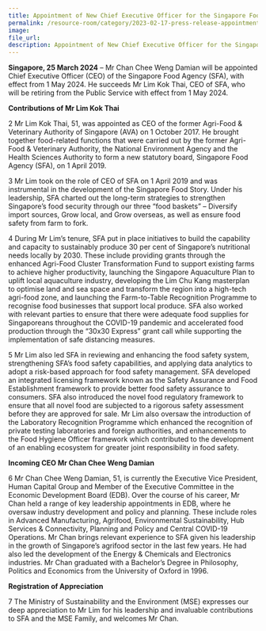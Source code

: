 ```yaml
---  
title: Appointment of New Chief Executive Officer for the Singapore Food Agency  
permalink: /resource-room/category/2023-02-17-press-release-appointment-of-new-ceo-sfa
image:  
file_url:  
description: Appointment of New Chief Executive Officer for the Singapore Food Agency 
---
```


**Singapore, 25 March 2024** – Mr Chan Chee Weng Damian will be appointed Chief Executive Officer (CEO) of the Singapore Food Agency (SFA), with effect from 1 May 2024. He succeeds Mr Lim Kok Thai, CEO of SFA, who will be retiring from the Public Service with effect from 1 May 2024. 

**Contributions of Mr Lim Kok Thai**

2 Mr Lim Kok Thai, 51, was appointed as CEO of the former Agri-Food & Veterinary Authority of Singapore (AVA) on 1 October 2017. He brought together food-related functions that were carried out by the former Agri-Food & Veterinary Authority, the National Environment Agency and the Health Sciences Authority to form a new statutory board, Singapore Food Agency (SFA), on 1 April 2019.  

3 Mr Lim took on the role of CEO of SFA on 1 April 2019 and was instrumental in the development of the Singapore Food Story. Under his leadership, SFA charted out the long-term strategies to strengthen Singapore’s food security through our three “food baskets” – Diversify import sources, Grow local, and Grow overseas, as well as ensure food safety from farm to fork.

4 During Mr Lim’s tenure, SFA put in place initiatives to build the capability and capacity to sustainably produce 30 per cent of Singapore’s nutritional needs locally by 2030. These include providing grants through the enhanced Agri-Food Cluster Transformation Fund to support existing farms to achieve higher productivity, launching the Singapore Aquaculture Plan to uplift local aquaculture industry, developing the Lim Chu Kang masterplan to optimise land and sea space and transform the region into a high-tech agri-food zone, and launching the Farm-to-Table Recognition Programme to recognise food businesses that support local produce. SFA also worked with relevant parties to ensure that there were adequate food supplies for Singaporeans throughout the COVID-19 pandemic and accelerated food production through the “30x30 Express” grant call while supporting the implementation of safe distancing measures.

5 Mr Lim also led SFA in reviewing and enhancing the food safety system, strengthening SFA’s food safety capabilities, and applying data analytics to adopt a risk-based approach for food safety management. SFA developed an integrated licensing framework known as the Safety Assurance and Food Establishment framework to provide better food safety assurance to consumers. SFA also introduced the novel food regulatory framework to ensure that all novel food are subjected to a rigorous safety assessment before they are approved for sale. Mr Lim also oversaw the introduction of the Laboratory Recognition Programme which enhanced the recognition of private testing laboratories and foreign authorities, and enhancements to the Food Hygiene Officer framework which contributed to the development of an enabling ecosystem for greater joint responsibility in food safety.

**Incoming CEO Mr Chan Chee Weng Damian** 

6 Mr Chan Chee Weng Damian, 51, is currently the Executive Vice President, Human Capital Group and Member of the Executive Committee in the Economic Development Board (EDB). Over the course of his career, Mr Chan held a range of key leadership appointments in EDB, where he oversaw industry development and policy and planning. These include roles in Advanced Manufacturing, Agrifood, Environmental Sustainability, Hub Services & Connectivity, Planning and Policy and Central COVID-19 Operations. Mr Chan brings relevant experience to SFA given his leadership in the growth of Singapore’s agrifood sector in the last few years. He had also led the development of the Energy & Chemicals and Electronics industries. Mr Chan graduated with a Bachelor’s Degree in Philosophy, Politics and Economics from the University of Oxford in 1996.

**Registration of Appreciation**

7 The Ministry of Sustainability and the Environment (MSE) expresses our deep appreciation to Mr Lim for his leadership and invaluable contributions to SFA and the MSE Family, and welcomes Mr Chan.
